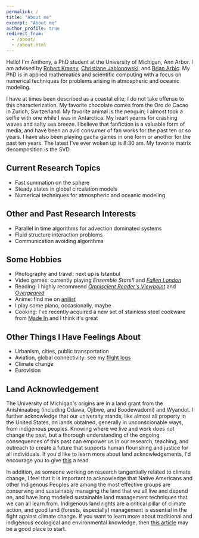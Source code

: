 ```yaml
---
permalink: /
title: "About me"
excerpt: "About me"
author_profile: true
redirect_from:
  - /about/
  - /about.html
---
```


Hello! I'm Anthony, a PhD student at the University of Michigan, Ann Arbor. I am advised by [Robert Krasny](http://www.math.lsa.umich.edu/~krasny/), [Christiane Jablonowski](http://www-personal.umich.edu/~cjablono/), and [Brian Arbic](https://arbic.earth.lsa.umich.edu/). My PhD is in applied mathematics and scientific computing with a focus on numerical techniques for problems arising in atmospheric and oceanic modeling.

I have at times been described as a coastal elite; I do not take offense to this characterization. My favorite chocolate comes from the Oro de Cacao in Zurich, Switzerland. My favorite animal is the penguin; I almost took a selfie with one while I was in Antarctica. My heart yearns for crashing waves and salty sea breeze. I believe that fanfiction is a valuable form of media, and have been an avid consumer of fan works for the past ten or so years. I have also been playing gacha games in one form or another for the past ten years. The latest I've ever woken up is 8:30 am. My favorite matrix decomposition is the SVD.

## Current Research Topics
* Fast summation on the sphere
* Steady states in global circulation models
* Numerical techniques for atmospheric and oceanic modeling

## Other and Past Research Interests
* Parallel in time algorithms for advection dominated systems
* Fluid structure interaction problems
* Communication avoiding algorithms

## Some Hobbies
* Photography and travel: next up is Istanbul
* Video games: currently playing _Ensemble Stars!!_ and _[Fallen London](https://www.fallenlondon.com/profile/Acamar)_
* Reading: I highly recommend _[Omniscient Reader's Viewpoint](https://orv-epub.carrd.co/)_ and _[Overgeared](https://www.wuxiaworld.com/novel/overgeared)_
* Anime: find me on [anilist](https://anilist.co/user/angetenar/)
* I play some piano, occasionally, maybe
* Cooking: I've recently acquired a new set of stainless steel cookware from [Made In](https://madeincookware.com/) and I think it's great

## Other Things I Have Feelings About
* Urbanism, cities, public transportation
* Aviation, global connectivity: see my [flight logs](https://openflights.org/user/cygnari)
* Climate change
* Eurovision

## Land Acknowledgement

The University of Michigan's origins are in a land grant from the Anishinaabeg (including Odawa, Ojibwe, and Boodewadomi) and Wyandot. I further acknowledge that our university stands, like almost all property in the United States, on lands obtained, generally in unconscionable ways, from indigenous peoples. Knowing where we live and work does not change the past, but a thorough understanding of the ongoing consequences of this past can empower us in our research, teaching, and outreach to create a future that supports human flourishing and justice for all individuals. If you'd like to learn more about land acknowledgements, I'd encourage you to give [this](https://nativegov.org/news/a-guide-to-indigenous-land-acknowledgment/) a read.

In addition, as someone working on research tangentially related to climate change, I feel that it is important to acknowledge that Native Americans and other Indigenous Peoples are among the most effective groups are conserving and sustainably managing the land that we all live and depend on, and have long modeled sustainable land management techniques that we can all learn from. Indigenous land rights are a critical pillar of climate action, and good land (forests, especially) management is essential in the fight against climate change. If you want to learn more about traditional and indigenous ecological and environmental knowledge, then [this article](https://academic.oup.com/bioscience/article/52/5/432/236145) may be a good place to start. 

